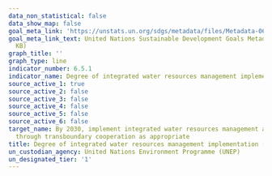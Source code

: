 ```yaml
---
data_non_statistical: false
data_show_map: false
goal_meta_link: 'https://unstats.un.org/sdgs/metadata/files/Metadata-06-05-01.pdf '
goal_meta_link_text: United Nations Sustainable Development Goals Metadata (PDF 410
  KB)
graph_title: ''
graph_type: line
indicator_number: 6.5.1
indicator_name: Degree of integrated water resources management implementation (0-100)
source_active_1: true
source_active_2: false
source_active_3: false
source_active_4: false
source_active_5: false
source_active_6: false
target_name: By 2030, implement integrated water resources management at all levels, including
  through transboundary cooperation as appropriate
title: Degree of integrated water resources management implementation (0-100)
un_custodian_agency: United Nations Environment Programme (UNEP)
un_designated_tier: '1'
---
```

